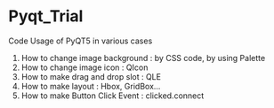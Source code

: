 # Pyqt_Trial

Code Usage of PyQT5 in various cases

1. How to change image background : by CSS code, by using Palette
2. How to change image icon :  QIcon
3. How to make drag and drop slot : QLE 
4. How to make layout : Hbox, GridBox...
5. How to make Button Click Event : clicked.connect
